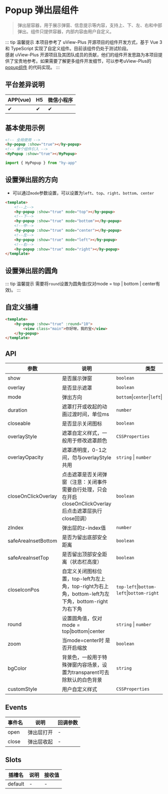 # Popup 弹出层组件
> 弹出层容器，用于展示弹窗、信息提示等内容，支持上、下、左、右和中部弹出。组件只提供容器，内部内容由用户自定义。

::: tip 温馨提示
本项目参考了 uView-Plus 开源项目的组件开发方式，基于 Vue 3 和 TypeScript 实现了自定义组件。目前该组件仍处于测试阶段。<br>
感谢 uView-Plus 开源项目及其团队成员的贡献，他们的组件开发思路为本项目提供了宝贵地参考。如果需要了解更多组件开发细节，可以参考uView-Plus的 [popup组件](https://uiadmin.net/uview-plus/components/popup.html) 的代码实现。
:::

## 平台差异说明

| APP(vue) | H5 | 微信小程序 |
|-----|----|-------|
| ✔   | ✔  | ✔     |

## 基本使用示例

```html
<!-- 全局使用 -->
<hy-popup :show="true"></hy-popup>
<!-- 单个组件引入 -->
<HyPopup :show="true"></HyPopup>
```
```ts
import { HyPopup } from "hy-app"
```

## 设置弹出层的方向
- 可以通过`mode`参数设置，可以设置为`left`、`top`、`right`、`bottom`、`center`
```html
<template>
    <!--上-->
    <hy-popup :show="true" mode="top"></hy-popup>
    <!--下-->
    <hy-popup :show="true" mode="bottom"></hy-popup>
    <!--中-->
    <hy-popup :show="true" mode="center"></hy-popup>
    <!--左-->
    <hy-popup :show="true" mode="left"></hy-popup>
    <!--右-->
    <hy-popup :show="true" mode="right"></hy-popup>
</template>
```

## 设置弹出层的圆角
::: tip 温馨提示
需要将`round`设置为圆角值(仅对mode = top | bottom | center有效)。
:::

## 自定义插槽

```html
<template>
    <hy-popup :show="true" :round="10">
        <view class="main">你好呀，我的宝</view>
    </hy-popup>
</template>
```

## API

| 参数                  | 说明                                                                    | 类型                                         | 默认值       |
|---------------------|-----------------------------------------------------------------------|--------------------------------------------|-----------|
| show                | 是否展示弹窗                                                                | `boolean`                                  | false     |
| overlay             | 是否显示遮罩                                                                | `boolean`                                  | true      |
| mode                | 弹出方向                                                                  | `bottom`\|`center`\|`left`\|`right`\|`top` | bottom    |
| duration            | 遮罩打开或收起的动画过渡时间，单位ms                                                   | `number`                                   | 300       |
| closeable           | 是否显示关闭图标                                                              | `boolean`                                  | false     |
| overlayStyle        | 遮罩自定义样式，一般用于修改遮罩颜色                                                    | `CSSProperties`                            | -         |
| overlayOpacity      | 遮罩透明度，0-1之间，勿与overlayStyle共用                                          | `string` \| `number`                       | 0.5       |
| closeOnClickOverlay | 点击遮罩是否关闭弹窗（注意：关闭事件需要自行处理，只会在开启closeOnClickOverlay后点击遮罩层执行close回调）     | `boolean`                                  | true      |
| zIndex              | 弹出层的z-index值                                                          | `number`                                   | 10075     |
| safeAreaInsetBottom | 是否为留出底部安全距离                                                           | `boolean`                                  | true      |
| safeAreaInsetTop    | 是否留出顶部安全距离（状态栏高度）                                                     | `boolean`                                  | false     |
| closeIconPos        | 自定义关闭图标位置，top-left为左上角，top-right为右上角，bottom-left为左下角，bottom-right为右下角 | `top-left`\|`bottom-left`\|`bottom-right`  | top-right |
| round               | 设置圆角值，仅对mode = top\|bottom\|center                                    | `string` \| `number`                       | -         |
| zoom                | 当mode=center时 是否开启缩放                                                  | `boolean`                                  | true      |
| bgColor             | 背景色，一般用于特殊弹窗内容场景，设置为transparent可去除默认的白色背景                             | `string`                                   | -         |
| customStyle         | 用户自定义样式	                                                              | `CSSProperties`                            | -         |

## Events

| 事件名   | 说明    | 回调参数 |
|-------|-------|------|
| open  | 弹出层打开 | -    |
| close | 弹出层收起 | -    |

## Slots

| 插槽名     | 说明 | 接收值 |
|---------|----|-----|
| default | -  | -   |

<demo-model url="pages/components/popup/popup"></demo-model>